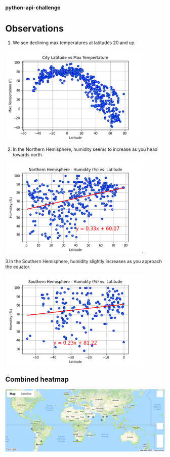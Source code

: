 ### python-api-challenge

# Observations 

1. We see declining max temperatures at latitudes 20 and up.  

  ![max temps](/output_data/lat_max_temp.png)
  
  
2. In the Northern Hemisphere, humidity seems to increase as you head towards north.  

  ![northern humidity](/output_data/north_lat_humidity_lr.png). 
  
  
3.In the Southern Hemisphere, humidity slightly increases as you approach the equator. 

  ![southern humidity](/output_data/south_lat_humidity_lr.png)


## Combined heatmap  

  ![heat map](/output_data/combined_map.png)    

